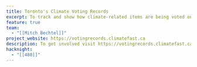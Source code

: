 ```yaml
---
title: Toronto's Climate Voting Records
excerpt: To track and show how climate-related items are being voted on within Toronto City Council.
feature: true
team:
  - "[[Mitch Bechtel]]"
project_website: https://votingrecords.climatefast.ca
description: To get involved visit https://votingrecords.climatefast.ca/get-involved/
hacknight:
  - "[[480]]"
---
```



